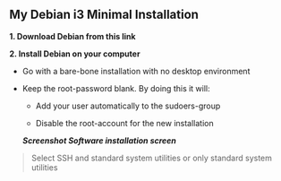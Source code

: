 ## My Debian i3 Minimal Installation

**1. Download Debian from this link**

**2. Install Debian on your computer**

- Go with a bare-bone installation with no desktop environment

- Keep the root-password blank. By doing this it will:

  - Add your user automatically to the sudoers-group

  - Disable the root-account for the new installation

  **_Screenshot Software installation screen_**

> Select SSH and standard system utilities or only standard system utilities
